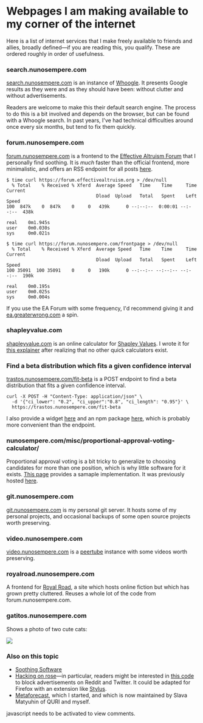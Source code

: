Webpages I am making available to my corner of the internet
===========================================================

Here is a list of internet services that I make freely available to friends and allies, broadly defined—if you are reading this, you qualify. These are ordered roughly in order of usefulness. 

### search.nunosempere.com

[search.nunosempere.com](https://search.nunosempere.com/) is an instance of [Whoogle](https://github.com/benbusby/whoogle-search). It presents Google results as they were and as they should have been: without clutter and without advertisements.

Readers are welcome to make this their default search engine. The process to do this is a bit involved and depends on the browser, but can be found with a Whoogle search. In past years, I've had technical difficulties around once every six months, but tend to fix them quickly.

### forum.nunosempere.com

[forum.nunosempere.com](https://forum.nunosempere.com) is a frontend to the [Effective Altruism Forum](https://forum.effectivealtruism.org/) that I personally find soothing. It is *much* faster than the official frontend, more minimalistic, and offers an RSS endpoint for all posts [here](https://forum.nunosempere.com/feed).

```
$ time curl https://forum.effectivealtruism.org > /dev/null
  % Total    % Received % Xferd  Average Speed   Time    Time     Time  Current
                                 Dload  Upload   Total   Spent    Left  Speed
100  847k    0  847k    0     0   439k      0 --:--:--  0:00:01 --:--:--  438k

real    0m1.945s
user    0m0.030s
sys     0m0.021s

$ time curl https://forum.nunosempere.com/frontpage > /dev/null
  % Total    % Received % Xferd  Average Speed   Time    Time     Time  Current
                                 Dload  Upload   Total   Spent    Left  Speed
100 35091  100 35091    0     0   190k      0 --:--:-- --:--:-- --:--:--  190k

real    0m0.195s
user    0m0.025s
sys     0m0.004s
```

If you use the EA Forum with some frequency, I'd recommend giving it and [ea.greaterwrong.com](https://ea.greaterwrong.com/) a spin.

### shapleyvalue.com

[shapleyvalue.com](http://shapleyvalue.com/) is an online calculator for [Shapley Values](https://wikiless.northboot.xyz/wiki/Shapley_value?lang=en). I wrote it for [this explainer](https://forum.effectivealtruism.org/s/XbCaYR3QfDaeuJ4By/p/XHZJ9i7QBtAJZ6byW) after realizing that no other quick calculators exist.

### Find a beta distribution which fits a given confidence interval

[trastos.nunosempere.com/fit-beta](https://trastos.nunosempere.com/fit-beta) is a POST endpoint to find a beta distribution that fits a given confidence interval. 

```
curl -X POST -H "Content-Type: application/json" \
  -d '{"ci_lower": "0.2", "ci_upper":"0.8", "ci_length": "0.95"}' \
  https://trastos.nunosempere.com/fit-beta
```

I also provide a widget [here](https://nunosempere.com/blog/2023/03/15/fit-beta/) and an npm package [here](https://www.npmjs.com/package/fit-beta), which is probably more convenient than the endpoint.

### nunosempere.com/misc/proportional-approval-voting-calculator/

Proportional approval voting is a bit tricky to generalize to choosing candidates for more than one position, which is why little software for it exists. [This page](https://nunosempere.com/misc/proportional-approval-voting-calculator/) provides a samaple implementation. It was previously hosted [here](https://nunosempere.com/misc/proportional-approval-voting-calculator/).

### git.nunosempere.com

[git.nunosempere.com](https://git.nunosempere.com/) is my personal git server. It hosts some of my personal projects, and occasional backups of some open source projects worth preserving.

### video.nunosempere.com

[video.nunosempere.com](https://video.nunosempere.com) is a [peertube](https://github.com/Chocobozzz/PeerTube/) instance with some videos worth preserving. 

### royalroad.nunosempere.com

A frontend for [Royal Road](https://www.royalroad.com/), a site which hosts online fiction but which has grown pretty cluttered. Reuses a whole lot of the code from forum.nunosempere.com.

### gatitos.nunosempere.com

Shows a photo of two cute cats:

<img src="https://gatitos.nunosempere.com/">

### Also on this topic

- [Soothing Software](https://nunosempere.com/blog/2023/03/27/soothing-software/)
- [Hacking on rose](https://nunosempere.com/blog/2022/12/20/hacking-on-rose/)—in particular, readers might be interested in [this code](https://git.nunosempere.com/open.source/rosenrot/src/branch/master/plugins/style/style.js#L62) to block advertisements on Reddit and Twitter. It could be adapted for Firefox with an extension like [Stylus](https://addons.mozilla.org/en-US/firefox/addon/styl-us/).
- [Metaforecast](https://metaforecast.org/), which I started, and which is now maintained by Slava Matyuhin of QURI and myself.

<p>
  <section id='isso-thread'>
  <noscript>javascript needs to be activated to view comments.</noscript>
  </section>
</p>
